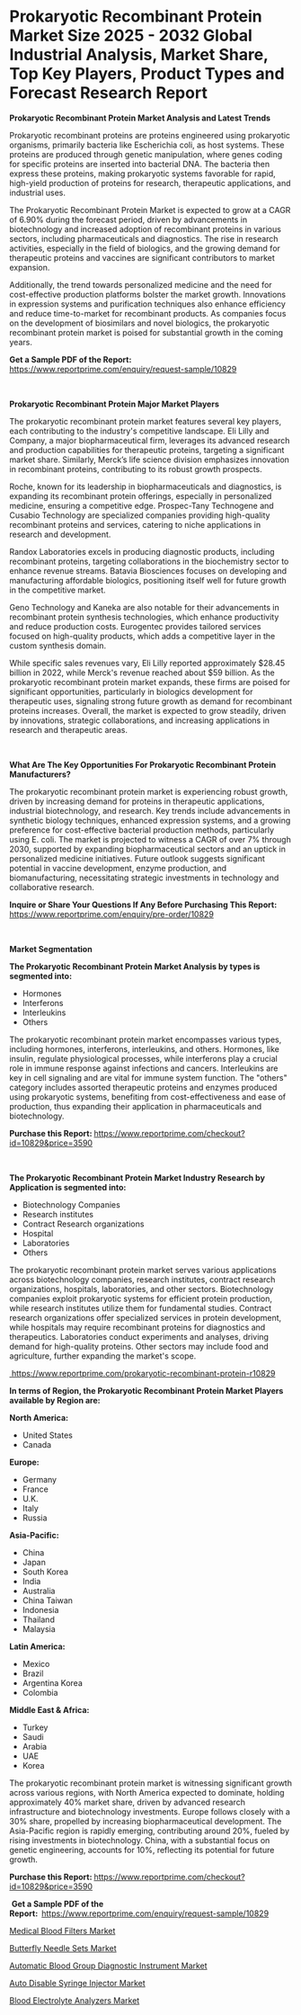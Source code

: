 <p><h1>Prokaryotic Recombinant Protein Market Size 2025 - 2032 Global Industrial Analysis, Market Share, Top Key Players, Product Types and Forecast Research Report</h1></p><p><strong>Prokaryotic Recombinant Protein Market Analysis and Latest Trends</strong></p>
<p><p>Prokaryotic recombinant proteins are proteins engineered using prokaryotic organisms, primarily bacteria like Escherichia coli, as host systems. These proteins are produced through genetic manipulation, where genes coding for specific proteins are inserted into bacterial DNA. The bacteria then express these proteins, making prokaryotic systems favorable for rapid, high-yield production of proteins for research, therapeutic applications, and industrial uses.</p><p>The Prokaryotic Recombinant Protein Market is expected to grow at a CAGR of 6.90% during the forecast period, driven by advancements in biotechnology and increased adoption of recombinant proteins in various sectors, including pharmaceuticals and diagnostics. The rise in research activities, especially in the field of biologics, and the growing demand for therapeutic proteins and vaccines are significant contributors to market expansion. </p><p>Additionally, the trend towards personalized medicine and the need for cost-effective production platforms bolster the market growth. Innovations in expression systems and purification techniques also enhance efficiency and reduce time-to-market for recombinant products. As companies focus on the development of biosimilars and novel biologics, the prokaryotic recombinant protein market is poised for substantial growth in the coming years.</p></p>
<p><strong>Get a Sample PDF of the Report:&nbsp;</strong> <a href="https://www.reportprime.com/enquiry/request-sample/10829?utm_campaign=62&utm_medium=2&utm_source=Github&utm_content=ia&utm_term=20032025&utm_id=prokaryotic-recombinant-protein">https://www.reportprime.com/enquiry/request-sample/10829</a></p>
<p>&nbsp;</p>
<p><strong>Prokaryotic Recombinant Protein Major Market Players</strong></p>
<p><p>The prokaryotic recombinant protein market features several key players, each contributing to the industry's competitive landscape. Eli Lilly and Company, a major biopharmaceutical firm, leverages its advanced research and production capabilities for therapeutic proteins, targeting a significant market share. Similarly, Merck’s life science division emphasizes innovation in recombinant proteins, contributing to its robust growth prospects.</p><p>Roche, known for its leadership in biopharmaceuticals and diagnostics, is expanding its recombinant protein offerings, especially in personalized medicine, ensuring a competitive edge. Prospec-Tany Technogene and Cusabio Technology are specialized companies providing high-quality recombinant proteins and services, catering to niche applications in research and development.</p><p>Randox Laboratories excels in producing diagnostic products, including recombinant proteins, targeting collaborations in the biochemistry sector to enhance revenue streams. Batavia Biosciences focuses on developing and manufacturing affordable biologics, positioning itself well for future growth in the competitive market.</p><p>Geno Technology and Kaneka are also notable for their advancements in recombinant protein synthesis technologies, which enhance productivity and reduce production costs. Eurogentec provides tailored services focused on high-quality products, which adds a competitive layer in the custom synthesis domain.</p><p>While specific sales revenues vary, Eli Lilly reported approximately $28.45 billion in 2022, while Merck's revenue reached about $59 billion. As the prokaryotic recombinant protein market expands, these firms are poised for significant opportunities, particularly in biologics development for therapeutic uses, signaling strong future growth as demand for recombinant proteins increases. Overall, the market is expected to grow steadily, driven by innovations, strategic collaborations, and increasing applications in research and therapeutic areas.</p></p>
<p>&nbsp;</p>
<p><strong>What Are The Key Opportunities For Prokaryotic Recombinant Protein Manufacturers?</strong></p>
<p><p>The prokaryotic recombinant protein market is experiencing robust growth, driven by increasing demand for proteins in therapeutic applications, industrial biotechnology, and research. Key trends include advancements in synthetic biology techniques, enhanced expression systems, and a growing preference for cost-effective bacterial production methods, particularly using E. coli. The market is projected to witness a CAGR of over 7% through 2030, supported by expanding biopharmaceutical sectors and an uptick in personalized medicine initiatives. Future outlook suggests significant potential in vaccine development, enzyme production, and biomanufacturing, necessitating strategic investments in technology and collaborative research.</p></p>
<p><strong>Inquire or Share Your Questions If Any Before Purchasing This Report:</strong> <a href="https://www.reportprime.com/enquiry/pre-order/10829?utm_campaign=62&utm_medium=2&utm_source=Github&utm_content=ia&utm_term=20032025&utm_id=prokaryotic-recombinant-protein">https://www.reportprime.com/enquiry/pre-order/10829</a></p>
<p>&nbsp;</p>
<p><strong>Market Segmentation</strong></p>
<p><strong>The Prokaryotic Recombinant Protein Market Analysis by types is segmented into:</strong></p>
<p><ul><li>Hormones</li><li>Interferons</li><li>Interleukins</li><li>Others</li></ul></p>
<p><p>The prokaryotic recombinant protein market encompasses various types, including hormones, interferons, interleukins, and others. Hormones, like insulin, regulate physiological processes, while interferons play a crucial role in immune response against infections and cancers. Interleukins are key in cell signaling and are vital for immune system function. The "others" category includes assorted therapeutic proteins and enzymes produced using prokaryotic systems, benefiting from cost-effectiveness and ease of production, thus expanding their application in pharmaceuticals and biotechnology.</p></p>
<p><strong>Purchase this Report:&nbsp;</strong><a href="https://www.reportprime.com/checkout?id=10829&price=3590&utm_campaign=62&utm_medium=2&utm_source=Github&utm_content=ia&utm_term=20032025&utm_id=prokaryotic-recombinant-protein">https://www.reportprime.com/checkout?id=10829&price=3590</a></p>
<p>&nbsp;</p>
<p><strong>The Prokaryotic Recombinant Protein Market Industry Research by Application is segmented into:</strong></p>
<p><ul><li>Biotechnology Companies</li><li>Research institutes</li><li>Contract Research organizations</li><li>Hospital</li><li>Laboratories</li><li>Others</li></ul></p>
<p><p>The prokaryotic recombinant protein market serves various applications across biotechnology companies, research institutes, contract research organizations, hospitals, laboratories, and other sectors. Biotechnology companies exploit prokaryotic systems for efficient protein production, while research institutes utilize them for fundamental studies. Contract research organizations offer specialized services in protein development, while hospitals may require recombinant proteins for diagnostics and therapeutics. Laboratories conduct experiments and analyses, driving demand for high-quality proteins. Other sectors may include food and agriculture, further expanding the market's scope.</p></p>
<p><a href="https://www.reportprime.com/prokaryotic-recombinant-protein-r10829?utm_campaign=62&utm_medium=2&utm_source=Github&utm_content=ia&utm_term=20032025&utm_id=prokaryotic-recombinant-protein">&nbsp;https://www.reportprime.com/prokaryotic-recombinant-protein-r10829</a></p>
<p><strong>In terms of Region, the Prokaryotic Recombinant Protein Market Players available by Region are:</strong></p>
<p>
    <p> <strong> North America: </strong>
        <ul>
            <li>United States</li>
            <li>Canada</li>
        </ul>
        </p> 
    <p> <strong> Europe: </strong>
        <ul>
            <li>Germany</li>
            <li>France</li>
            <li>U.K.</li>
            <li>Italy</li>
            <li>Russia</li>
        </ul>
        </p> 
    <p> <strong> Asia-Pacific: </strong>
        <ul>
            <li>China</li>
            <li>Japan</li>
            <li>South Korea</li>
            <li>India</li>
            <li>Australia</li>
            <li>China Taiwan</li>
            <li>Indonesia</li>
            <li>Thailand</li>
            <li>Malaysia</li>
        </ul>
        </p> 
    <p> <strong> Latin America: </strong>
        <ul>
            <li>Mexico</li>
            <li>Brazil</li>
            <li>Argentina Korea</li>
            <li>Colombia</li>
        </ul>
        </p> 
    <p> <strong> Middle East & Africa: </strong>
        <ul>
            <li>Turkey</li>
            <li>Saudi</li>
            <li>Arabia</li>
            <li>UAE</li>
            <li>Korea</li>
        </ul>
    </p>
    </p>
<p><p>The prokaryotic recombinant protein market is witnessing significant growth across various regions, with North America expected to dominate, holding approximately 40% market share, driven by advanced research infrastructure and biotechnology investments. Europe follows closely with a 30% share, propelled by increasing biopharmaceutical development. The Asia-Pacific region is rapidly emerging, contributing around 20%, fueled by rising investments in biotechnology. China, with a substantial focus on genetic engineering, accounts for 10%, reflecting its potential for future growth.</p></p>
<p><strong>Purchase this Report: </strong><a href="https://www.reportprime.com/checkout?id=10829&price=3590&utm_campaign=62&utm_medium=2&utm_source=Github&utm_content=ia&utm_term=20032025&utm_id=prokaryotic-recombinant-protein">https://www.reportprime.com/checkout?id=10829&price=3590</a></p>
<p>&nbsp;<strong>Get a Sample PDF of the Report:&nbsp;&nbsp;</strong><a href="https://www.reportprime.com/enquiry/request-sample/10829?utm_campaign=62&utm_medium=2&utm_source=Github&utm_content=ia&utm_term=20032025&utm_id=prokaryotic-recombinant-protein">https://www.reportprime.com/enquiry/request-sample/10829</a></p>
<p><strong></strong></p>
<p><p><a href="https://github.com/hirtzhulstsq/Market-Research-Report-List-1/blob/main/medical-blood-filters-market.md?utm_campaign=62&utm_medium=2&utm_source=Github&utm_content=ia&utm_term=20032025&utm_id=prokaryotic-recombinant-protein">Medical Blood Filters Market</a></p><p><a href="https://github.com/azetehhasle/Market-Research-Report-List-1/blob/main/butterfly-needle-sets-market.md?utm_campaign=62&utm_medium=2&utm_source=Github&utm_content=ia&utm_term=20032025&utm_id=prokaryotic-recombinant-protein">Butterfly Needle Sets Market</a></p><p><a href="https://github.com/ghimergela93/Market-Research-Report-List-1/blob/main/automatic-blood-group-diagnostic-instrument-market.md?utm_campaign=62&utm_medium=2&utm_source=Github&utm_content=ia&utm_term=20032025&utm_id=prokaryotic-recombinant-protein">Automatic Blood Group Diagnostic Instrument Market</a></p><p><a href="https://github.com/bilkbitsch/Market-Research-Report-List-1/blob/main/auto-disable-syringe-injector-market.md?utm_campaign=62&utm_medium=2&utm_source=Github&utm_content=ia&utm_term=20032025&utm_id=prokaryotic-recombinant-protein">Auto Disable Syringe Injector Market</a></p><p><a href="https://github.com/knipsfilip8f/Market-Research-Report-List-1/blob/main/blood-electrolyte-analyzers-market.md?utm_campaign=62&utm_medium=2&utm_source=Github&utm_content=ia&utm_term=20032025&utm_id=prokaryotic-recombinant-protein">Blood Electrolyte Analyzers Market</a></p></p>